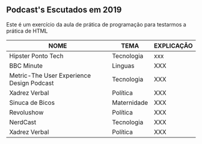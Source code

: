 <!DOCTYPE html>
<html lang="pt-br">
  <head>
    <meta charset="utf-8">
  </head>
  <body>
    <div class="container">
  <h2>Podcast's Escutados em 2019</h2>
  <p>Este é um exercício da aula de prática de programação para testarmos a prática de HTML</p>            
  <table class="table">
    <thead>
      <tr>
        <th>NOME</th>
        <th>TEMA</th>
        <th>EXPLICAÇÃO</th>
      </tr>
    </thead>
    <tbody>
      <tr>
        <td>Hipster Ponto Tech</td>
        <td>Tecnologia</td>
        <td>xxx</td>
      </tr>
      <tr>
        <td>BBC Minute</td>
        <td>Linguas</td>
        <td>XXX</td>
      </tr>
      <tr>
        <td>Metric-The User Experience Design Podcast</td>
        <td>Tecnologia</td>
        <td>XXX</td>
      </tr>
      <tr>
        <td>Xadrez Verbal</td>
        <td>Política</td>
        <td>XXX</td>
      </tr>
      <tr>
        <td>Sinuca de Bicos</td>
        <td>Maternidade</td>
        <td>XXX</td>
      </tr>
      <tr>
        <td>Revolushow</td>
        <td>Política</td>
        <td>XXX</td>
      </tr>
      <tr>
        <td>NerdCast</td>
        <td>Tecnologia</td>
        <td>XXX</td>
      </tr>
      <tr>
        <td>Xadrez Verbal</td>
        <td>Política</td>
        <td>XXX</td>
      </tr>
    </tbody>
  </table>
</div>
  </body>
</html>  
 
